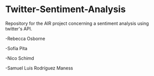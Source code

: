 # Twitter-Sentiment-Analysis
Repository for the AIR project concerning a sentiment analysis using twitter's API.  

-Rebecca Osborne  

-Sofía Pita  

-Nico Schimd  

-Samuel Luis Rodríguez Maness 
